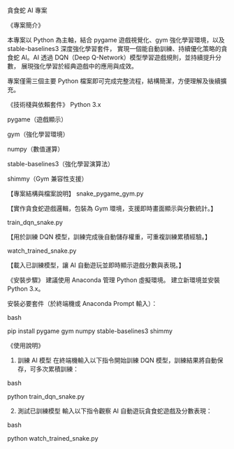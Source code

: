 貪食蛇 AI 專案

《專案簡介》

本專案以 Python 為主軸，結合 pygame 遊戲視覺化、gym 強化學習環境，以及 stable-baselines3 深度強化學習套件，
實現一個能自動訓練、持續優化策略的貪食蛇 AI。AI 透過 DQN（Deep Q-Network）模型學習遊戲規則，並持續提升分數，
展現強化學習於經典遊戲中的應用與成效。

專案僅需三個主要 Python 檔案即可完成完整流程，結構簡潔，方便理解及後續擴充。

《技術棧與依賴套件》
Python 3.x

pygame（遊戲顯示）

gym（強化學習環境）

numpy（數值運算）

stable-baselines3（強化學習演算法）

shimmy（Gym 兼容性支援）

【專案結構與檔案說明】
snake_pygame_gym.py

【實作貪食蛇遊戲邏輯，包裝為 Gym 環境，支援即時畫面顯示與分數統計。】

train_dqn_snake.py

【用於訓練 DQN 模型，訓練完成後自動儲存權重，可重複訓練累積經驗。】

watch_trained_snake.py

【載入已訓練模型，讓 AI 自動遊玩並即時顯示遊戲分數與表現。】

《安裝步驟》
建議使用 Anaconda 管理 Python 虛擬環境。
建立新環境並安裝 Python 3.x。

安裝必要套件（於終端機或 Anaconda Prompt 輸入）：

bash

pip install pygame gym numpy stable-baselines3 shimmy

《使用說明》

1. 訓練 AI 模型
在終端機輸入以下指令開始訓練 DQN 模型，訓練結果將自動保存，可多次累積訓練：

bash

python train_dqn_snake.py

2. 測試已訓練模型
輸入以下指令觀察 AI 自動遊玩貪食蛇遊戲及分數表現：

bash

python watch_trained_snake.py
